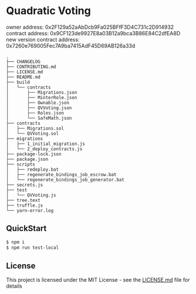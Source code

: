 # Quadratic Voting
owner address: 0x2F129a52aAbDcb9Fa025BFfF3D4C731c2D914932
contract address: 0x9CF123de9927E8a03B12a9bca3B86E84C2dfEA8D
new version contract address: 0x7260e769005Fec7A9ba7415AdF45D69AB126a33d

```
.
├── CHANGELOG
├── CONTRIBUTING.md
├── LICENSE.md
├── README.md
├── build
│   └── contracts
│       ├── Migrations.json
│       ├── MinterRole.json
│       ├── Ownable.json
│       ├── QVVoting.json
│       ├── Roles.json
│       └── SafeMath.json
├── contracts
│   ├── Migrations.sol
│   └── QVVoting.sol
├── migrations
│   ├── 1_initial_migration.js
│   └── 2_deploy_contracts.js
├── package-lock.json
├── package.json
├── scripts
│   ├── redeploy.bat
│   ├── regenerate_bindings_job_escrow.bat
│   └── regenerate_bindings_job_generator.bat
├── secrets.js
├── test
│   └── QVVoting.js
├── tree.text
├── truffle.js
└── yarn-error.log
```

## QuickStart
```bash
$ npm i
$ npm run test-local
```

## License

This project is licensed under the MIT License - see the [LICENSE.md](LICENSE.md) file for details
